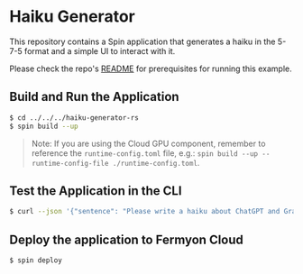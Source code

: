 # Haiku Generator

This repository contains a Spin application that generates a haiku in the 5-7-5 format and a simple UI to interact with it.

Please check the repo's [README](../README.md#prerequisites) for prerequisites for running this example.

## Build and Run the Application

```bash
$ cd ../../../haiku-generator-rs
$ spin build --up
```

> Note: If you are using the Cloud GPU component, remember to reference the `runtime-config.toml` file, e.g.: `spin build --up --runtime-config-file ./runtime-config.toml`.

## Test the Application in the CLI

```bash
$ curl --json '{"sentence": "Please write a haiku about ChatGPT and Grammarly and AI for me now."}' http://localhost:3000/api/haiku-writing
```

## Deploy the application to Fermyon Cloud

```bash
$ spin deploy
```
